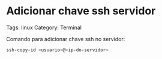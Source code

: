 # Adicionar chave ssh servidor

Tags: linux
Category: Terminal

Comando para adicionar chave ssh no servidor:

```bash
ssh-copy-id <usuario>@<ip-do-servidor>
```